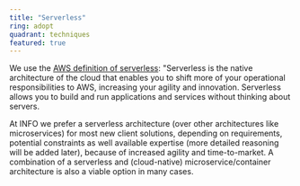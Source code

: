```yaml
---
title: "Serverless"
ring: adopt
quadrant: techniques
featured: true
---
```


We use the [AWS definition of serverless](https://aws.amazon.com/serverless/):
"Serverless is the native architecture of the cloud that enables you to shift more of your operational responsibilities to AWS, increasing your agility and innovation. Serverless allows you to build and run applications and services without thinking about servers.

At INFO we prefer a serverless architecture (over other architectures like microservices) for most new client solutions, depending on requirements, potential constraints as well available expertise (more detailed reasoning will be added later), because of increased agility and time-to-market. A combination of a serverless and (cloud-native) microservice/container architecture is also a viable option in many cases.